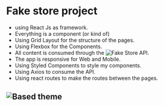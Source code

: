 # Fake store project


- using React Js as framework.
- Everything is a component (or kind of)
- Using Grid Layout for the structure of the pages.
- Using Flexbox for the Components.
- All content is consumed through the ![Fake Store API](https://fakestoreapi.com/).
- The app is responsive for Web and Mobile.
- Using Styled Components to style my components.
- Using Axios to consume the API.
- Using react routes to make the routes between the pages.

## ![Based theme](https://www.behance.net/gallery/146959827/SOLMAR-E-Commerce-redesign?tracking_source=search_projects%7Cstore)